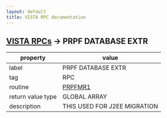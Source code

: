 ```yaml
---
layout: default
title: VISTA RPC documentation
---
```




## [VISTA RPCs](TableOfContent.md) &#8594; PRPF DATABASE EXTR 

 property | value 
--- | --- 
 label | PRPF DATABASE EXTR
 tag | RPC
 routine | [PRPFMR1](http://code.osehra.org/dox/Routine_PRPFMR1_source.html)
 return value type | GLOBAL ARRAY
 description | THIS USED FOR J2EE MIGRATION